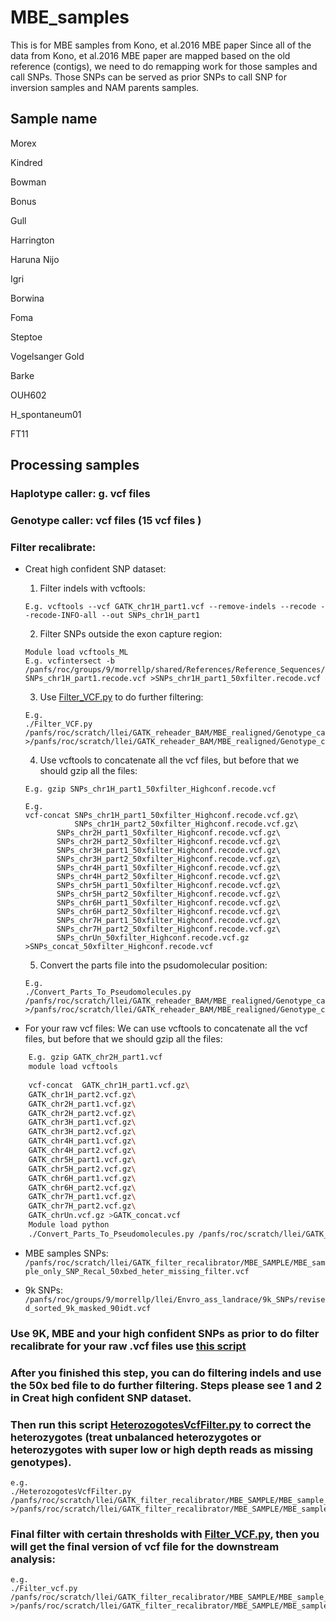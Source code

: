 # MBE_samples
This is for MBE samples from Kono, et al.2016 MBE paper
Since all of the data from Kono, et al.2016 MBE paper are mapped based on the old reference (contigs), we need to do remapping work
for those samples and call SNPs. Those SNPs can be served as prior SNPs to call SNP for inversion samples and NAM parents samples.

## Sample name

Morex

Kindred

Bowman

Bonus

Gull

Harrington

Haruna Nijo

Igri

Borwina

Foma

Steptoe

Vogelsanger Gold

Barke

OUH602

H_spontaneum01

FT11

##   Processing samples
### Haplotype caller:  g. vcf files

### Genotype caller: vcf files (15 vcf files )

### Filter recalibrate:

-   Creat high confident SNP dataset:

	1. Filter indels with vcftools:
    ```
	E.g. vcftools --vcf GATK_chr1H_part1.vcf --remove-indels --recode --recode-INFO-all --out SNPs_chr1H_part1
    ```
	2. Filter SNPs outside the exon capture region:
    ```
    Module load vcftools_ML
	E.g. vcfintersect -b /panfs/roc/groups/9/morrellp/shared/References/Reference_Sequences/Barley/Morex/captured_50x_partsRef.bed SNPs_chr1H_part1.recode.vcf >SNPs_chr1H_part1_50xfilter.recode.vcf
    ```
	3. Use [Filter_VCF.py](https://github.com/TomJKono/Misc_Utils/blob/master/Filter_VCF.py) to do further filtering:
    ```
	E.g. 
	./Filter_VCF.py /panfs/roc/scratch/llei/GATK_reheader_BAM/MBE_realigned/Genotype_caller/SNPs_chr1H_part1_50xfilter.recode.vcf >/panfs/roc/scratch/llei/GATK_reheader_BAM/MBE_realigned/Genotype_caller/High_confidentVCF/SNPs_chr1H_part1_50xfilter_Highconf.recode.vcf
    ```
	4. Use vcftools to concatenate all the vcf files, but before that we should gzip all the files: 
    ```
	E.g. gzip SNPs_chr1H_part1_50xfilter_Highconf.recode.vcf

	E.g. 
	vcf-concat SNPs_chr1H_part1_50xfilter_Highconf.recode.vcf.gz\ 
	           SNPs_chr1H_part2_50xfilter_Highconf.recode.vcf.gz\
		   SNPs_chr2H_part1_50xfilter_Highconf.recode.vcf.gz\
		   SNPs_chr2H_part2_50xfilter_Highconf.recode.vcf.gz\
		   SNPs_chr3H_part1_50xfilter_Highconf.recode.vcf.gz\
		   SNPs_chr3H_part2_50xfilter_Highconf.recode.vcf.gz\
		   SNPs_chr4H_part1_50xfilter_Highconf.recode.vcf.gz\
		   SNPs_chr4H_part2_50xfilter_Highconf.recode.vcf.gz\
		   SNPs_chr5H_part1_50xfilter_Highconf.recode.vcf.gz\
		   SNPs_chr5H_part2_50xfilter_Highconf.recode.vcf.gz\
		   SNPs_chr6H_part1_50xfilter_Highconf.recode.vcf.gz\
		   SNPs_chr6H_part2_50xfilter_Highconf.recode.vcf.gz\
		   SNPs_chr7H_part1_50xfilter_Highconf.recode.vcf.gz\
		   SNPs_chr7H_part2_50xfilter_Highconf.recode.vcf.gz\
		   SNPs_chrUn_50xfilter_Highconf.recode.vcf.gz >SNPs_concat_50xfilter_Highconf.recode.vcf
    ```
	5. Convert the parts file into the psudomolecular position:
    ```
	E.g. 
	./Convert_Parts_To_Pseudomolecules.py 	/panfs/roc/scratch/llei/GATK_reheader_BAM/MBE_realigned/Genotype_caller/High_confidentVCF/SNPs_concat_50xfilter_Highconf.recode.vcf  >/panfs/roc/scratch/llei/GATK_reheader_BAM/MBE_realigned/Genotype_caller/High_confidentVCF/SNPs_concat_Parts_To_Pseudomolecules_50xfilter_Highconf.recode.vcf
    ```
    
-   For your raw vcf files:
    We can use vcftools to concatenate all the vcf files, but before that we should gzip all the files:  
    
```bash
    E.g. gzip GATK_chr2H_part1.vcf
    module load vcftools
    
    vcf-concat  GATK_chr1H_part1.vcf.gz\
    GATK_chr1H_part2.vcf.gz\
    GATK_chr2H_part1.vcf.gz\
    GATK_chr2H_part2.vcf.gz\
    GATK_chr3H_part1.vcf.gz\
    GATK_chr3H_part2.vcf.gz\
    GATK_chr4H_part1.vcf.gz\
    GATK_chr4H_part2.vcf.gz\
    GATK_chr5H_part1.vcf.gz\
    GATK_chr5H_part2.vcf.gz\
    GATK_chr6H_part1.vcf.gz\
    GATK_chr6H_part2.vcf.gz\
    GATK_chr7H_part1.vcf.gz\
    GATK_chr7H_part2.vcf.gz\
    GATK_chrUn.vcf.gz >GATK_concat.vcf   
    Module load python  
    ./Convert_Parts_To_Pseudomolecules.py /panfs/roc/scratch/llei/GATK_reheader_BAM/MBE_realigned/Genotype_caller/GATK_concat.vcf >/panfs/roc/scratch/llei/GATK_reheader_BAM/MBE_realigned/Genotype_caller/GATK_concat_Parts_To_Pseudomolecules.vcf
```

-   MBE samples SNPs:
`/panfs/roc/scratch/llei/GATK_filter_recalibrator/MBE_SAMPLE/MBE_sample_only_SNP_Recal_50xbed_heter_missing_filter.vcf`

- 9k SNPs:
`/panfs/roc/groups/9/morrellp/llei/Envro_ass_landrace/9k_SNPs/revised_sorted_9k_masked_90idt.vcf`

### Use 9K, MBE and your high confident SNPs as prior to do filter recalibrate for your raw .vcf files use [this script](https://github.com/lilei1/MBE_samples/blob/master/Jobs/GATK_VariantRecalibrator.job)

### After you finished this step, you can do filtering indels and use the 50x bed file to do further filtering. Steps please see 1 and 2 in Creat high confident SNP dataset.

### Then run this script [HeterozogotesVcfFilter.py](https://github.com/lilei1/MBE_samples/blob/master/Script/HeterozogotesVcfFilter.py) to correct the heterozygotes (treat unbalanced heterozygotes or heterozygotes with super low or high depth reads as missing genotypes).
```
e.g.
./HeterozogotesVcfFilter.py /panfs/roc/scratch/llei/GATK_filter_recalibrator/MBE_SAMPLE/MBE_sample_only_SNP_Recal_50xbed.vcf >/panfs/roc/scratch/llei/GATK_filter_recalibrator/MBE_SAMPLE/MBE_sample_only_SNP_Recal_50xbed_heter_missing.vcf
```

### Final filter with certain thresholds with [Filter_VCF.py](https://github.com/lilei1/MBE_samples/blob/master/Script/Filter_VCF.py), then you will get the final version of vcf file for the downstream analysis: 
```
e.g.
./Filter_vcf.py /panfs/roc/scratch/llei/GATK_filter_recalibrator/MBE_SAMPLE/MBE_sample_only_SNP_Recal_50xbed_heter_missing.vcf >/panfs/roc/scratch/llei/GATK_filter_recalibrator/MBE_SAMPLE/MBE_sample_only_SNP_Recal_50xbed_heter_missing_filter.vcf
```
